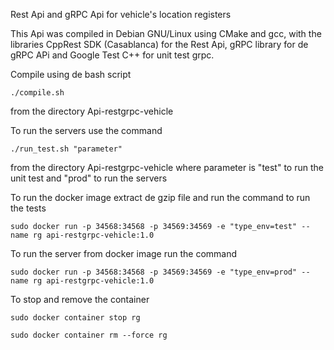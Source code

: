 Rest Api and gRPC Api for vehicle's location registers

This Api was compiled in Debian GNU/Linux using CMake and gcc, with the libraries CppRest SDK (Casablanca) for the Rest Api, gRPC library for de gRPC APi and Google Test C++ for unit test grpc.

Compile using de bash script

	./compile.sh 

from the directory Api-restgrpc-vehicle

To run the servers use the command

	./run_test.sh "parameter"

from the directory Api-restgrpc-vehicle where parameter is "test" to run the unit test and "prod" to run the servers

To run the docker image extract de gzip file and run the command to run the tests

	sudo docker run -p 34568:34568 -p 34569:34569 -e "type_env=test" --name rg api-restgrpc-vehicle:1.0

To run the server from docker image run the command

	sudo docker run -p 34568:34568 -p 34569:34569 -e "type_env=prod" --name rg api-restgrpc-vehicle:1.0

To stop and remove the container

	sudo docker container stop rg

	sudo docker container rm --force rg


